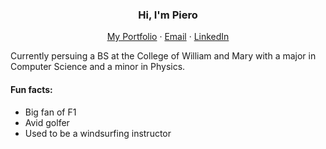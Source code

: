 <p align="center">
  <h3 align="center">Hi, I'm Piero</h3>
</p>
<p align="center">
    <a href="https://ppanariello.com/">My Portfolio</a>
    ·
    <a href="mailto:pierodpanariello@gmail.com">Email</a>
    ·
    <a href="https://www.linkedin.com/in/piero-d-panariello-a460a81b0/">LinkedIn</a>
</p>

Currently persuing a BS at the College of William and Mary with a major in Computer Science and a minor in Physics. 

#### Fun facts: 
* Big fan of F1 
* Avid golfer 
* Used to be a windsurfing instructor
